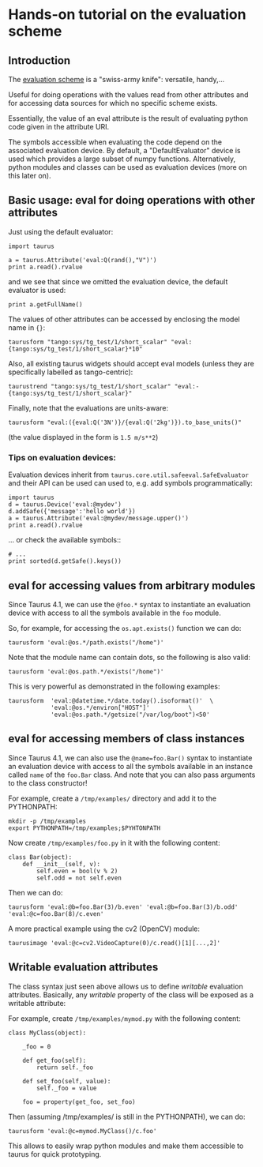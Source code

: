 # Hands-on tutorial on the evaluation scheme

## Introduction

The [evaluation scheme](http://taurus-scada.org/devel/api/taurus/core/evaluation.html)
 is a "swiss-army knife": versatile, handy,...

Useful for doing operations with the values read from other attributes and for
accessing data sources for which no specific scheme exists.

Essentially, the value of an eval attribute is the result of evaluating python
code given in the attribute URI.

The symbols accessible when evaluating the code depend on the associated
evaluation device. By default, a "DefaultEvaluator" device is used which
provides a large subset of numpy functions.
Alternatively, python modules and classes can be used as evaluation devices
(more on this later on).


## Basic usage: eval for doing operations with other attributes

Just using the default evaluator:

```
import taurus

a = taurus.Attribute('eval:Q(rand(),"V")')
print a.read().rvalue
```

and we see that since we omitted the evaluation device, the default evaluator
is used:

```
print a.getFullName()
```

The values of other attributes can be accessed by enclosing the model name in
`{}`:

```
taurusform "tango:sys/tg_test/1/short_scalar" "eval:{tango:sys/tg_test/1/short_scalar}*10"
```

Also, all existing taurus widgets should accept eval models (unless they are
specifically labelled as tango-centric):

```
taurustrend "tango:sys/tg_test/1/short_scalar" "eval:-{tango:sys/tg_test/1/short_scalar}"
```

Finally, note that the evaluations are units-aware:

```
taurusform "eval:({eval:Q('3N')}/{eval:Q('2kg')}).to_base_units()"
```

(the value displayed in the form is `1.5 m/s**2`)

### Tips on evaluation devices:

Evaluation devices inherit from `taurus.core.util.safeeval.SafeEvaluator` and
their API can be used can used to, e.g. add symbols programmatically:

```
import taurus
d = taurus.Device('eval:@mydev')
d.addSafe({'message':'hello world'})
a = taurus.Attribute('eval:@mydev/message.upper()')
print a.read().rvalue
```

... or check the available symbols::

```
# ...
print sorted(d.getSafe().keys())
```

## eval for accessing values from arbitrary modules

Since Taurus 4.1, we can use the `@foo.*` syntax to instantiate an evaluation
device with access to all the symbols available in the `foo` module.

So, for example, for accessing the `os.apt.exists()` function we can do:

```
taurusform 'eval:@os.*/path.exists("/home")'
```

Note that the module name can contain dots, so the following is also valid:

```
taurusform 'eval:@os.path.*/exists("/home")'
```

This is very powerful as demonstrated in the following examples:

```
taurusform  'eval:@datetime.*/date.today().isoformat()'  \
            'eval:@os.*/environ["HOST"]'           \
            'eval:@os.path.*/getsize("/var/log/boot")<50'
```

## eval for accessing members of class instances

Since Taurus 4.1, we can also use the `@name=foo.Bar()` syntax to instantiate an
evaluation device with access to all the symbols available in an instance
called `name` of the `foo.Bar` class. And note that you can also pass arguments
to the class constructor!


For example, create a `/tmp/examples/` directory  and add it to the PYTHONPATH:

```
mkdir -p /tmp/examples
export PYTHONPATH=/tmp/examples;$PYHTONPATH
```

Now create `/tmp/examples/foo.py` in it with the following content:

```
class Bar(object):
    def __init__(self, v):
        self.even = bool(v % 2)
        self.odd = not self.even
```

Then we can do:

```
taurusform 'eval:@b=foo.Bar(3)/b.even' 'eval:@b=foo.Bar(3)/b.odd' 'eval:@c=foo.Bar(8)/c.even'
```

A more practical example using the cv2 (OpenCV) module:

```
taurusimage 'eval:@c=cv2.VideoCapture(0)/c.read()[1][...,2]'
```


## Writable evaluation attributes

The class syntax just seen above allows us to define *writable* evaluation
attributes. Basically, any *writable* property of the class will be exposed as
a writable attribute:

For example, create `/tmp/examples/mymod.py` with the following content:

```
class MyClass(object):

    _foo = 0

    def get_foo(self):
        return self._foo

    def set_foo(self, value):
        self._foo = value

    foo = property(get_foo, set_foo)
```

Then (assuming /tmp/examples/ is still in the PYTHONPATH), we can do:

```
taurusform 'eval:@c=mymod.MyClass()/c.foo'
```

This allows to easily wrap python modules and make them accessible to taurus
for quick prototyping.

